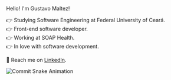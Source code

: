 
Hello! I'm Gustavo Maltez! 

👉 Studying Software Engineering at Federal University of Ceará.<br>
👉 Front-end software developer.<br>
👉 Working at SOAP Health.<br>
👉 In love with software development.<br>

📌 Reach me on [LinkedIn](https://www.linkedin.com/in/gustavommaltez/).

<p align="center">
 <img align="left" src="https://github.com/gustavomaltez/gustavomaltez/blob/snake-svg/gmaltez-grid-snake.svg" alt="Commit Snake Animation"/>
</p>
